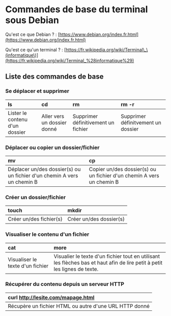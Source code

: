 # Commandes de base du terminal sous Debian

Qu'est ce que Debian ? : [https://www.debian.org/index.fr.html](https://www.debian.org/index.fr.html)

Qu'est ce qu'un terminal ? : [https://fr.wikipedia.org/wiki/Terminal\_\(informatique\)](https://fr.wikipedia.org/wiki/Terminal_%28informatique%29)

## Liste des commandes de base 

### Se déplacer et supprimer

| ls | cd  | rm | rm -r |
| :--- | :--- | :--- | :--- |
| Lister le contenu d'un dossier | Aller vers un dossier donné | Supprimer définitivement un fichier | Supprimer définitvement un dossier |

### Déplacer ou copier un dossier/fichier

| mv | cp |
| :--- | :--- |
| Déplacer un/des dossier\(s\) ou un fichier d'un chemin A vers un chemin B | Copier un/des dossier\(s\) ou un fichier d'un chemin A vers un chemin B |

### Créer un dossier/fichier

| touch | mkdir |
| :--- | :--- |
| Créer un/des fichier\(s\) | Créer un/des dossier\(s\) |

### Visualiser le contenu d'un fichier

| cat | more |
| :--- | :--- |
| Visualiser le texte d'un fichier | Visualier le texte d'un fichier tout en utilisant les flèches bas et haut afin de lire petit à petit les lignes de texte. |

### Récupérer du contenu depuis un serveur HTTP

| curl http://lesite.com/mapage.html |
| :--- |
| Récupère un fichier HTML ou autre d'une URL HTTP donné |

###  


